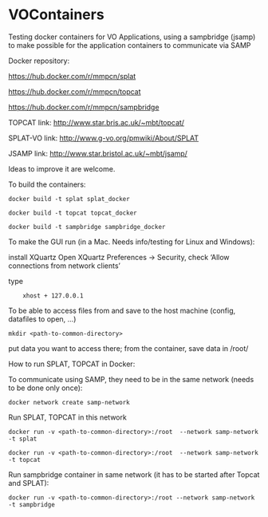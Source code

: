 # VOContainers

Testing docker containers for VO Applications, 
using a sampbridge (jsamp) to make possible for the application containers to
communicate via SAMP

Docker repository: 

https://hub.docker.com/r/mmpcn/splat

https://hub.docker.com/r/mmpcn/topcat

https://hub.docker.com/r/mmpcn/sampbridge



TOPCAT link: http://www.star.bris.ac.uk/~mbt/topcat/

SPLAT-VO link: http://www.g-vo.org/pmwiki/About/SPLAT

JSAMP link: http://www.star.bristol.ac.uk/~mbt/jsamp/

Ideas to improve it are welcome.

To build the containers:

	docker build -t splat splat_docker

	docker build -t topcat topcat_docker

	docker build -t sampbridge sampbridge_docker


To make the GUI run (in a Mac. Needs info/testing for Linux and Windows):

install XQuartz
Open XQuartz Preferences -> Security, check ‘Allow connections from network clients’

type 

        xhost + 127.0.0.1


To be able to access files from and save to the host machine (config, datafiles to open, ...)

	mkdir <path-to-common-directory>

put data you want to access there; from the container, save data in /root/

How to run SPLAT, TOPCAT in Docker:

To communicate using SAMP, they need to be in the same network (needs to be done only once):

	docker network create samp-network

Run SPLAT, TOPCAT in this network

	docker run -v <path-to-common-directory>:/root  --network samp-network -t splat

	docker run -v <path-to-common-directory>:/root  --network samp-network -t topcat

 Run sampbridge container in same network (it has to be started after Topcat and SPLAT):

	docker run -v <path-to-common-directory>:/root --network samp-network -t sampbridge
